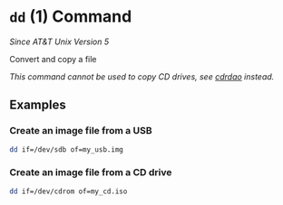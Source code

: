 # `dd` (1) Command

*Since AT&T Unix Version 5*

Convert and copy a file

*This command cannot be used to copy CD drives, see [cdrdao](cdrdao-1.md) instead.*

## Examples

### Create an image file from a USB

```sh
dd if=/dev/sdb of=my_usb.img
```

### Create an image file from a CD drive

```sh
dd if=/dev/cdrom of=my_cd.iso
```